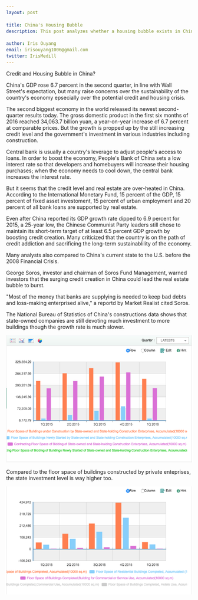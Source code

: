```yaml
---
layout: post

title: China's Housing Bubble 
description: This post analyzes whether a housing bubble exists in China with updated stastics and comments. 

author: Iris Ouyang
email: irisouyang1006@gmail.com
twitter: IrisMedill
---
```


Credit and Housing Bubble in China? 

China's GDP rose 6.7 percent in the second quarter, in line with Wall Street's expectation, but many raise concerns over the sustainability of the country's economy epsecially over the potential credit and housing crisis. 

The second biggest economy in the world released its newest second-quarter results today. The gross domestic product in the first six months of 2016 reached 34,063.7 billion yuan, a year-on-year increase of 6.7 percent at comparable prices. But the growth is propped up by the still increasing credit level and the government's investment in various industries including construction. 

Central bank is usually a country's leverage to adjust people's access to loans. In order to boost the economy, People's Bank of China sets a low interest rate so that developers and homebuyers will increase their housing purchases; when the economy needs to cool down, the central bank increases the interest rate. 

But it seems that the credit level and real estate are over-heated in China. According to the International Monetary Fund, 15 percent of the GDP, 15 percent of fixed asset investoment, 15 percent of urban employment and 20 percent of all bank loans are supported by real estate.

Even after China reported its GDP growth rate dipped to 6.9 percent for 2015, a 25-year low, the Chinese Communist Party leaders still chose to maintain its short-term target of at least 6.5 percent GDP growth by boosting credit creation. Many criticized that the country is on the path of credit addiction and sacrificing the long-term sustainablility of the economy. 

Many analysts also compared to China's current state to the U.S. before the 2008 Financial Crisis. 

George Soros, investor and chairman of Soros Fund Management, warned investors that the surging credit creation in China could lead the real estate bubble to burst. 

"Most of the money that banks are supplying is needed to keep bad debts and loss-making enterprised alive," a reportd by Market Realist cited Soros. 

The National Bureau of Statistics of China's constructions data shows that state-owned companies are still devoting much investment to more buildings though the growth rate is much slower. 

<img src="state-owned.png">

Compared to the floor space of buildings constructed by private enteprises, the state investment level is way higher too.

<img src="floor space by enterprises_large.png">





<object width="420" height="315"
data="https://www.youtube.com/watch?v=g8_mWWApeB0">
</object>
